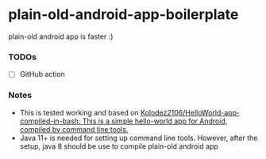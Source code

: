 plain-old-android-app-boilerplate
=================================
plain-old android app is faster :)

### TODOs
- [ ] GitHub action

### Notes
- This is tested working and based on [Kolodez2106/HelloWorld-app-compiled-in-bash: This is a simple hello-world app for Android, compiled by command line tools.](https://github.com/Kolodez2106/HelloWorld-app-compiled-in-bash)
- Java 11+ is needed for setting up command line tools. However, after the setup, java 8 should be use to compile plain-old android app
